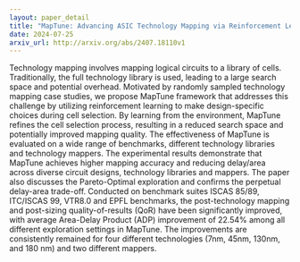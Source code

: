 ```yaml
---
layout: paper_detail
title: "MapTune: Advancing ASIC Technology Mapping via Reinforcement Learning Guided Library Tuning"
date: 2024-07-25
arxiv_url: http://arxiv.org/abs/2407.18110v1
---
```


Technology mapping involves mapping logical circuits to a library of cells. Traditionally, the full technology library is used, leading to a large search space and potential overhead. Motivated by randomly sampled technology mapping case studies, we propose MapTune framework that addresses this challenge by utilizing reinforcement learning to make design-specific choices during cell selection. By learning from the environment, MapTune refines the cell selection process, resulting in a reduced search space and potentially improved mapping quality.   The effectiveness of MapTune is evaluated on a wide range of benchmarks, different technology libraries and technology mappers. The experimental results demonstrate that MapTune achieves higher mapping accuracy and reducing delay/area across diverse circuit designs, technology libraries and mappers. The paper also discusses the Pareto-Optimal exploration and confirms the perpetual delay-area trade-off. Conducted on benchmark suites ISCAS 85/89, ITC/ISCAS 99, VTR8.0 and EPFL benchmarks, the post-technology mapping and post-sizing quality-of-results (QoR) have been significantly improved, with average Area-Delay Product (ADP) improvement of 22.54\% among all different exploration settings in MapTune. The improvements are consistently remained for four different technologies (7nm, 45nm, 130nm, and 180 nm) and two different mappers.
